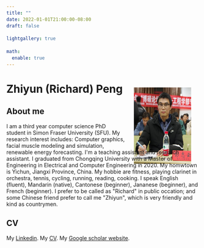 ```yaml
---
title: ""
date: 2022-01-01T21:00:00-08:00
draft: false

lightgallery: true

math:
  enable: true
---
```


# Zhiyun (Richard) Peng
<img style="float: right;margin:-40px 20px" src="maple leaf.jpg" width="150" height="200" />  

## About me
I am a third year computer science PhD student in Simon Fraser University (SFU). My research interest includes: Computer graphics, facial muscle modeling and simulation, renewable energy forecasting. I'm a teaching assistant and research assistant. I graduated from Chongqing University with a Master of Engineering in Electrical and Computer Engineering in 2020. My homwtown is Yichun, Jiangxi Province, China. My hobbie are fitness, playing clarinet in orchestra, tennis, cycling, running, reading, cooking. I speak English (fluent), Mandarin (native), Cantonese (beginner), Jananese (beginner), and French (beginner). I prefer to be called as "Richard" in public occation; and some Chinese friend prefer to call me "Zhiyun", which is very friendly and kind as countrymen.

## CV
My [Linkedin](https://www.linkedin.com/in/zhiyun-richard-peng-585931150/).
My [CV](https://www.cnblogs.com/richardzhiyunpeng/p/14857389.html).
My [Google scholar website](https://scholar.google.com/citations?user=iv7O2RAAAAAJ&hl=en&oi=ao).
